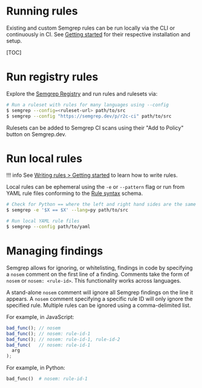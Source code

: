 # Running rules

Existing and custom Semgrep rules can be run locally via the CLI or continuously in CI. See [Getting started](getting-started.md) for their respective installation and setup.

[TOC]

# Run registry rules

Explore the [Semgrep Registry](https://semgrep.dev/explore) and run rules and rulesets via:

```sh
# Run a ruleset with rules for many languages using --config
$ semgrep --config=<ruleset-url> path/to/src
$ semgrep --config "https://semgrep.dev/p/r2c-ci" path/to/src
```

Rulesets can be added to Semgrep CI scans using their "Add to Policy" button on Semgrep.dev.

# Run local rules

!!! info
    See [Writing rules > Getting started](writing-rules/overview.md) to learn how to write rules.

Local rules can be ephemeral using the `-e` or `--pattern` flag or run from YAML rule files conforming to the [Rule syntax](writing-rules/pattern-logic.md) schema.

```sh
# Check for Python == where the left and right hand sides are the same (often a bug)
$ semgrep -e '$X == $X' --lang=py path/to/src

# Run local YAML rule files
$ semgrep --config path/to/yaml
```

# Managing findings

Semgrep allows for ignoring, or whitelisting, findings in code by specifying a `nosem` comment on the first line of a finding. Comments take the form of `nosem` or `nosem: <rule-id>`. This functionality works across languages.

A stand-alone `nosem` comment will ignore all Semgrep findings on the line it appears. A `nosem` comment specifying a specific rule ID will only ignore the specified rule. Multiple rules can be ignored using a comma-delimited list.

For example, in JavaScript:

```javascript
bad_func(); // nosem
bad_func(); // nosem: rule-id-1
bad_func(); // nosem: rule-id-1, rule-id-2
bad_func(   // nosem: rule-id-1
  arg 
);
```

For example, in Python:

```python
bad_func()  # nosem: rule-id-1
```
